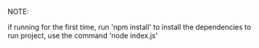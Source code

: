 NOTE:

if running for the first time, run 'npm install' to install the dependencies
to run project, use the command 'node index.js'